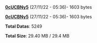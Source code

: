 [**0cUCBNy5**](/data/0cUCBNy5.txt) (27/11/22 - 05:36)- 1603 bytes

[**0cUCBNy5**](/data/0cUCBNy5.txt) (27/11/22 - 05:36)- 1603 bytes

**Total Datas**: 5249

**Total Size**: 29.40 MB / 29.4 MB